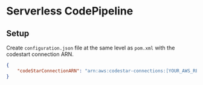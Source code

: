 # Serverless CodePipeline

## Setup

Create `configuration.json` file at the same level as `pom.xml` with the codestart connection ARN.

```json
{
    "codeStarConnectionARN": "arn:aws:codestar-connections:[YOUR_AWS_REGION]:[YOUR_AWS_ACCOUNT_ID]:connection/[CONNECTION_ID]"
}

```

